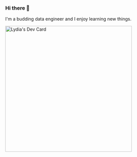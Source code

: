### Hi there 👋
I'm a budding data engineer and I enjoy learning new things.

<a href="https://app.daily.dev/lydialim93"><img src="https://api.daily.dev/devcards/04276c41e7324f918c9c122132965cdb.png?r=ery" width="400" alt="Lydia's Dev Card"/></a>

<!--
**lydialimlh/lydialimlh** is a ✨ _special_ ✨ repository because its `README.md` (this file) appears on your GitHub profile.

Here are some ideas to get you started:

- 🔭 I’m currently working on ...
- 🌱 I’m currently learning ...
- 👯 I’m looking to collaborate on ...
- 🤔 I’m looking for help with ...
- 💬 Ask me about ...
- 📫 How to reach me: ...
- 😄 Pronouns: ...
- ⚡ Fun fact: ...
-->
